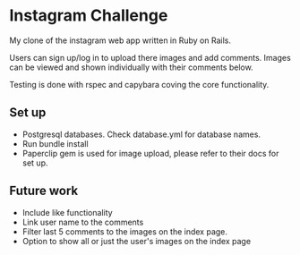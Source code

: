 Instagram Challenge
===================

My clone of the instagram web app written in Ruby on Rails.

Users can sign up/log in to upload there images and add comments. Images can be viewed and shown individually with their comments below.

Testing is done with rspec and capybara coving the core functionality.


Set up
-----
* Postgresql databases. Check database.yml for database names.
* Run bundle install
* Paperclip gem is used for image upload, please refer to their docs for set up.

Future work
-----------
* Include like functionality
* Link user name to the comments
* Filter last 5 comments to the images on the index page.
* Option to show all or just the user's images on the index page